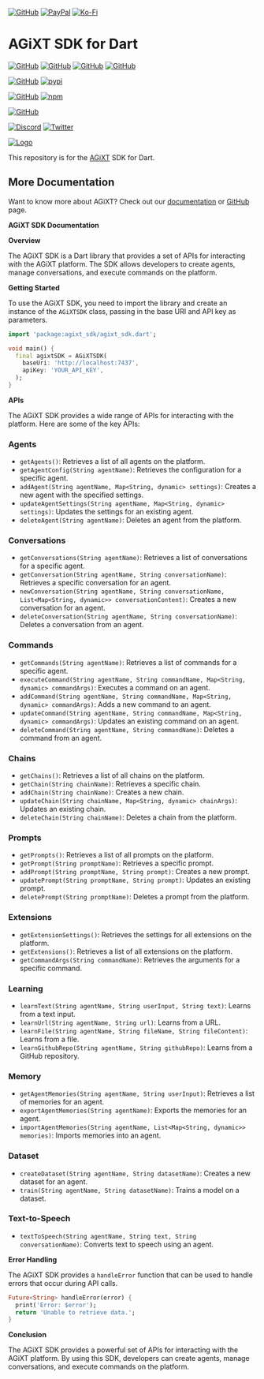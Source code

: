[![GitHub](https://img.shields.io/badge/GitHub-Sponsor%20Josh%20XT-blue?logo=github&style=plastic)](https://github.com/sponsors/Josh-XT) [![PayPal](https://img.shields.io/badge/PayPal-Sponsor%20Josh%20XT-blue.svg?logo=paypal&style=plastic)](https://paypal.me/joshxt) [![Ko-Fi](https://img.shields.io/badge/Kofi-Sponsor%20Josh%20XT-blue.svg?logo=kofi&style=plastic)](https://ko-fi.com/joshxt)

# AGiXT SDK for Dart

[![GitHub](https://img.shields.io/badge/GitHub-AGiXT%20Core-blue?logo=github&style=plastic)](https://github.com/Josh-XT/AGiXT) [![GitHub](https://img.shields.io/badge/GitHub-AGiXT%20Hub-blue?logo=github&style=plastic)](https://github.com/AGiXT/hub) [![GitHub](https://img.shields.io/badge/GitHub-AGiXT%20NextJS%20Web%20UI-blue?logo=github&style=plastic)](https://github.com/AGiXT/nextjs) [![GitHub](https://img.shields.io/badge/GitHub-AGiXT%20Streamlit%20Web%20UI-blue?logo=github&style=plastic)](https://github.com/AGiXT/streamlit)

[![GitHub](https://img.shields.io/badge/GitHub-AGiXT%20Python%20SDK-blue?logo=github&style=plastic)](https://github.com/AGiXT/python-sdk) [![pypi](https://img.shields.io/badge/pypi-AGiXT%20Python%20SDK-blue?logo=pypi&style=plastic)](https://pypi.org/project/agixtsdk/)

[![GitHub](https://img.shields.io/badge/GitHub-AGiXT%20TypeScript%20SDK-blue?logo=github&style=plastic)](https://github.com/AGiXT/typescript-sdk) [![npm](https://img.shields.io/badge/npm-AGiXT%20TypeScript%20SDK-blue?logo=npm&style=plastic)](https://www.npmjs.com/package/agixt)

[![GitHub](https://img.shields.io/badge/GitHub-AGiXT%20Dart%20SDK-blue?logo=github&style=plastic)](https://github.com/AGiXT/dart-sdk)

[![Discord](https://img.shields.io/discord/1097720481970397356?label=Discord&logo=discord&logoColor=white&style=plastic&color=5865f2)](https://discord.gg/d3TkHRZcjD)
[![Twitter](https://img.shields.io/badge/Twitter-Follow_@Josh_XT-blue?logo=twitter&style=plastic)](https://twitter.com/Josh_XT) 

[![Logo](https://josh-xt.github.io/AGiXT/images/AGiXT-gradient-flat.svg)](https://josh-xt.github.io/AGiXT/)

This repository is for the [AGiXT](https://github.com/Josh-XT/AGiXT) SDK for Dart.

## More Documentation
Want to know more about AGiXT?  Check out our [documentation](https://josh-xt.github.io/AGiXT/) or [GitHub](https://github.com/Josh-XT/AGiXT) page.


**AGiXT SDK Documentation**

**Overview**

The AGiXT SDK is a Dart library that provides a set of APIs for interacting with the AGiXT platform. The SDK allows developers to create agents, manage conversations, and execute commands on the platform.

**Getting Started**

To use the AGiXT SDK, you need to import the library and create an instance of the `AGiXTSDK` class, passing in the base URI and API key as parameters.
```dart
import 'package:agixt_sdk/agixt_sdk.dart';

void main() {
  final agixtSDK = AGiXTSDK(
    baseUri: 'http://localhost:7437',
    apiKey: 'YOUR_API_KEY',
  );
}
```
**APIs**

The AGiXT SDK provides a wide range of APIs for interacting with the platform. Here are some of the key APIs:

### Agents

* `getAgents()`: Retrieves a list of all agents on the platform.
* `getAgentConfig(String agentName)`: Retrieves the configuration for a specific agent.
* `addAgent(String agentName, Map<String, dynamic> settings)`: Creates a new agent with the specified settings.
* `updateAgentSettings(String agentName, Map<String, dynamic> settings)`: Updates the settings for an existing agent.
* `deleteAgent(String agentName)`: Deletes an agent from the platform.

### Conversations

* `getConversations(String agentName)`: Retrieves a list of conversations for a specific agent.
* `getConversation(String agentName, String conversationName)`: Retrieves a specific conversation for an agent.
* `newConversation(String agentName, String conversationName, List<Map<String, dynamic>> conversationContent)`: Creates a new conversation for an agent.
* `deleteConversation(String agentName, String conversationName)`: Deletes a conversation from an agent.

### Commands

* `getCommands(String agentName)`: Retrieves a list of commands for a specific agent.
* `executeCommand(String agentName, String commandName, Map<String, dynamic> commandArgs)`: Executes a command on an agent.
* `addCommand(String agentName, String commandName, Map<String, dynamic> commandArgs)`: Adds a new command to an agent.
* `updateCommand(String agentName, String commandName, Map<String, dynamic> commandArgs)`: Updates an existing command on an agent.
* `deleteCommand(String agentName, String commandName)`: Deletes a command from an agent.

### Chains

* `getChains()`: Retrieves a list of all chains on the platform.
* `getChain(String chainName)`: Retrieves a specific chain.
* `addChain(String chainName)`: Creates a new chain.
* `updateChain(String chainName, Map<String, dynamic> chainArgs)`: Updates an existing chain.
* `deleteChain(String chainName)`: Deletes a chain from the platform.

### Prompts

* `getPrompts()`: Retrieves a list of all prompts on the platform.
* `getPrompt(String promptName)`: Retrieves a specific prompt.
* `addPrompt(String promptName, String prompt)`: Creates a new prompt.
* `updatePrompt(String promptName, String prompt)`: Updates an existing prompt.
* `deletePrompt(String promptName)`: Deletes a prompt from the platform.

### Extensions

* `getExtensionSettings()`: Retrieves the settings for all extensions on the platform.
* `getExtensions()`: Retrieves a list of all extensions on the platform.
* `getCommandArgs(String commandName)`: Retrieves the arguments for a specific command.

### Learning

* `learnText(String agentName, String userInput, String text)`: Learns from a text input.
* `learnUrl(String agentName, String url)`: Learns from a URL.
* `learnFile(String agentName, String fileName, String fileContent)`: Learns from a file.
* `learnGithubRepo(String agentName, String githubRepo)`: Learns from a GitHub repository.

### Memory

* `getAgentMemories(String agentName, String userInput)`: Retrieves a list of memories for an agent.
* `exportAgentMemories(String agentName)`: Exports the memories for an agent.
* `importAgentMemories(String agentName, List<Map<String, dynamic>> memories)`: Imports memories into an agent.

### Dataset

* `createDataset(String agentName, String datasetName)`: Creates a new dataset for an agent.
* `train(String agentName, String datasetName)`: Trains a model on a dataset.

### Text-to-Speech

* `textToSpeech(String agentName, String text, String conversationName)`: Converts text to speech using an agent.

**Error Handling**

The AGiXT SDK provides a `handleError` function that can be used to handle errors that occur during API calls.
```dart
Future<String> handleError(error) {
  print('Error: $error');
  return 'Unable to retrieve data.';
}
```
**Conclusion**

The AGiXT SDK provides a powerful set of APIs for interacting with the AGiXT platform. By using this SDK, developers can create agents, manage conversations, and execute commands on the platform.